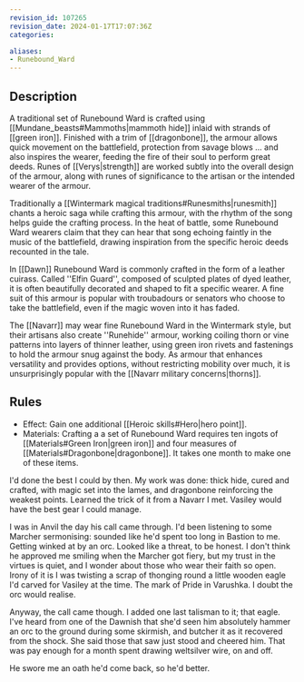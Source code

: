 ```yaml
---
revision_id: 107265
revision_date: 2024-01-17T17:07:36Z
categories:

aliases:
- Runebound_Ward
---
```



## Description
A traditional set of Runebound Ward is crafted using [[Mundane_beasts#Mammoths|mammoth hide]] inlaid with strands of [[green iron]]. Finished with a trim of [[dragonbone]], the armour allows quick movement on the battlefield, protection from savage blows ... and also inspires the wearer, feeding the fire of their soul to perform great deeds. Runes of [[Verys|strength]] are worked subtly into the overall design of the armour, along with runes of significance to the artisan or the intended wearer of the armour.

Traditionally a [[Wintermark magical traditions#Runesmiths|runesmith]] chants a heroic saga while crafting this armour, with the rhythm of the song helps guide the crafting process. In the heat of battle, some Runebound Ward wearers claim that they can hear that song echoing faintly in the music of the battlefield, drawing inspiration from the specific heroic deeds recounted in the tale. 

In [[Dawn]] Runebound Ward is commonly crafted in the form of a leather cuirass. Called ''Elfin Guard'', composed of sculpted plates of dyed leather, it is often beautifully decorated and shaped to fit a specific wearer. A fine suit of this armour is popular with troubadours or senators who choose to take the battlefield, even if the magic woven into it has faded.

The [[Navarr]] may wear fine Runebound Ward in the Wintermark style, but their artisans also create ''Runehide'' armour, working coiling thorn or vine patterns into layers of thinner leather, using green iron rivets and fastenings to hold the armour snug against the body. As armour that enhances versatility and provides options, without restricting mobility over much, it is unsurprisingly popular with the [[Navarr military concerns|thorns]].

## Rules

* Effect: Gain one additional [[Heroic skills#Hero|hero point]].
* Materials: Crafting a a set of Runebound Ward requires ten ingots of [[Materials#Green Iron|green iron]] and four measures of [[Materials#Dragonbone|dragonbone]]. It takes one month to make one of these items.

I'd done the best I could by then. My work was done: thick hide, cured and crafted, with magic set into the lames, and dragonbone reinforcing the weakest points. Learned the trick of it from a Navarr I met. Vasiley would have the best gear I could manage. 

I was in Anvil the day his call came through. I'd been listening to some Marcher sermonising: sounded like he'd spent too long in Bastion to me. Getting winked at by an orc. Looked like a threat, to be honest. I don't think he approved me smiling when the Marcher got fiery, but my trust in the virtues is quiet, and I wonder about those who wear their faith so open. Irony of it is I was twisting a scrap of thonging round a little wooden eagle I'd carved for Vasiley at the time. The mark of Pride in Varushka. I doubt the orc would realise.

Anyway, the call came though. I added one last talisman to it; that eagle. I've heard from one of the Dawnish that she'd seen him absolutely hammer an orc to the ground during some skirmish, and butcher it as it recovered from the shock. She said those that saw just stood and cheered him. That was pay enough for a month spent drawing weltsilver wire, on and off.

He swore me an oath he'd come back, so he'd better.

